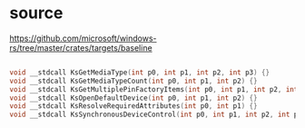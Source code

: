 # source

<https://github.com/microsoft/windows-rs/tree/master/crates/targets/baseline>

```c

void __stdcall KsGetMediaType(int p0, int p1, int p2, int p3) {}
void __stdcall KsGetMediaTypeCount(int p0, int p1, int p2) {}
void __stdcall KsGetMultiplePinFactoryItems(int p0, int p1, int p2, int p3) {}
void __stdcall KsOpenDefaultDevice(int p0, int p1, int p2) {}
void __stdcall KsResolveRequiredAttributes(int p0, int p1) {}
void __stdcall KsSynchronousDeviceControl(int p0, int p1, int p2, int p3, int p4, int p5, int p6) {}

```
